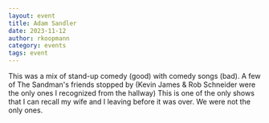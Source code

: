 ```yaml
---
layout: event
title: Adam Sandler
date: 2023-11-12
author: rkoopmann
category: events
tags: event
---
```


This was a mix of stand-up comedy (good) with comedy songs (bad). A few of The Sandman's friends stopped by (Kevin James & Rob Schneider were the only ones I recognized from the hallway) This is one of the only shows that I can recall my wife and I leaving before it was over. We were not the only ones.
